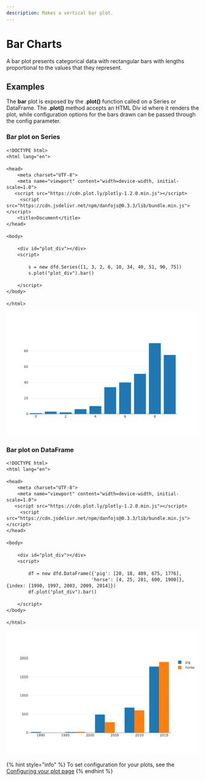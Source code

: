 ```yaml
---
description: Makes a vertical bar plot.
---
```


# Bar Charts

A bar plot presents categorical data with rectangular bars with lengths proportional to the values that they represent.

## Examples

The **bar** plot is exposed by the .**plot()** function called on a Series or DataFrame. The **.plot()** method accepts an HTML Div id where it renders the plot, while configuration options for the bars drawn can be passed through the config parameter.

### Bar plot on Series

```markup
<!DOCTYPE html>
<html lang="en">

<head>
    <meta charset="UTF-8">
    <meta name="viewport" content="width=device-width, initial-scale=1.0">
   <script src="https://cdn.plot.ly/plotly-1.2.0.min.js"></script> 
     <script src="https://cdn.jsdelivr.net/npm/danfojs@0.3.3/lib/bundle.min.js"></script>
    <title>Document</title>
</head>

<body>

    <div id="plot_div"></div>
    <script>

        s = new dfd.Series([1, 3, 2, 6, 10, 34, 40, 51, 90, 75])
        s.plot("plot_div").bar()

    </script>
</body>

</html>
```

![](<../../.gitbook/assets/newplot (6).png>)

### Bar plot on DataFrame

```markup
<!DOCTYPE html>
<html lang="en">

<head>
    <meta charset="UTF-8">
    <meta name="viewport" content="width=device-width, initial-scale=1.0">
   <script src="https://cdn.plot.ly/plotly-1.2.0.min.js"></script> 
     <script src="https://cdn.jsdelivr.net/npm/danfojs@0.3.3/lib/bundle.min.js"></script>
</head>

<body>

    <div id="plot_div"></div>
    <script>

        df = new dfd.DataFrame({'pig': [20, 18, 489, 675, 1776],
                               'horse': [4, 25, 281, 600, 1900]}, {index: [1990, 1997, 2003, 2009, 2014]})
        df.plot("plot_div").bar()

    </script>
</body>

</html>
```

![](<../../.gitbook/assets/newplot (7).png>)

{% hint style="info" %}
To set configuration for your plots, see the [Configuring your plot page](configuring-your-plots.md)
{% endhint %}
